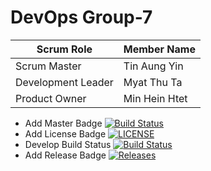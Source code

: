 # DevOps Group-7

| Scrum Role  | Member Name |
| ------------- | ------------- |
| Scrum Master | Tin Aung Yin |
| Development Leader | Myat Thu Ta |
| Product Owner  | Min Hein Htet |


- Add Master Badge [![Build Status](https://travis-ci.org/devops-set09623/Group-7.svg?branch=master)](https://travis-ci.org/devops-set09623/Group-7)
- Add License Badge [![LICENSE](https://img.shields.io/github/license/devops-set09623/Group-7.svg?style=flat-square)](https://github.com/devops-set09623/Group-7/blob/master/LICENSE)
- Develop Build Status [![Build Status](https://travis-ci.org/devops-set09623/Group-7.svg?branch=develop)](https://travis-ci.org/devops-set09623/Group-7)
- Add Release Badge [![Releases](https://img.shields.io/github/release/devops-set09623/Group-7/all.svg?style=flat-square)](https://github.com/devops-set09623/Group-7/releases)